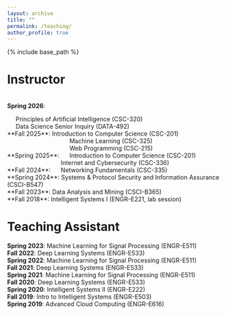 ```yaml
---
layout: archive
title: ""
permalink: /teaching/
author_profile: true
---
```


{% include base_path %}

Instructor
======
<br>**Spring 2026**:
<div style="margin-left: 20px; display: inline-block;">
    Principles of Artificial Intelligence (CSC-320)<br>
    Data Science Senior Inquiry (DATA-492)
</div>
<br>**Fall 2025**: Introduction to Computer Science (CSC-201)
<br>**Spring 2025**:
<div style="margin-left: 20px; display: inline-block;">
    Machine Learning (CSC-325)<br>
    Web Programming (CSC-215)<br>
    Introduction to Computer Science (CSC-201)
</div>
<br>**Fall 2024**:
<div style="margin-left: 20px; display: inline-block;">
    Internet and Cybersecurity (CSC-336)<br>
    Networking Fundamentals (CSC-335)
</div>
<br>**Spring 2024**: Systems & Protocol Security and Information Assurance (CSCI-B547)
<br>**Fall 2023**: Data Analysis and Mining (CSCI-B365)
<br>**Fall 2018**: Intelligent Systems I (ENGR-E221, lab session)

Teaching Assistant
======
**Spring 2023**: Machine Learning for Signal Processing (ENGR-E511)
<br>**Fall 2022**: Deep Learning Systems (ENGR-E533)
<br>**Spring 2022**: Machine Learning for Signal Processing (ENGR-E511)
<br>**Fall 2021**: Deep Learning Systems (ENGR-E533)
<br>**Spring 2021**: Machine Learning for Signal Processing (ENGR-E511)
<br>**Fall 2020**: Deep Learning Systems (ENGR-E533)
<br>**Spring 2020**: Intelligent Systems II (ENGR-E222)
<br>**Fall 2019**: Intro to Intelligent Systems (ENGR-E503)
<br>**Spring 2019**: Advanced Cloud Computing (ENGR-E616)







